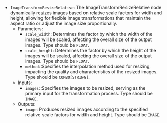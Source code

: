 - `ImageTransformResizeRelative`: The ImageTransformResizeRelative node dynamically resizes images based on relative scale factors for width and height, allowing for flexible image transformations that maintain the aspect ratio or adjust the image size proportionally.
    - Parameters:
        - `scale_width`: Determines the factor by which the width of the images will be scaled, affecting the overall size of the output images. Type should be `FLOAT`.
        - `scale_height`: Determines the factor by which the height of the images will be scaled, affecting the overall size of the output images. Type should be `FLOAT`.
        - `method`: Specifies the interpolation method used for resizing, impacting the quality and characteristics of the resized images. Type should be `COMBO[STRING]`.
    - Inputs:
        - `images`: Specifies the images to be resized, serving as the primary input for the transformation process. Type should be `IMAGE`.
    - Outputs:
        - `image`: Produces resized images according to the specified relative scale factors for width and height. Type should be `IMAGE`.
